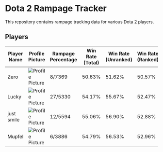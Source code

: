 # Dota 2 Rampage Tracker
This repository contains rampage tracking data for various Dota 2 players.

## Players
| Player Name | Profile Picture | Rampage Percentage | Win Rate (Total) | Win Rate (Unranked) | Win Rate (Ranked) | Rampage File |
|-------------|-----------------|--------------------|------------------|---------------------|-------------------|--------------|
| Zero | ![Profile Picture](https://avatars.steamstatic.com/c0a975434fc5b15f662cbe8214fc898c493b55ea_full.jpg) | 8/7369| 50.63% | 51.62% | 50.57% | [Rampages](./Players/183063377/Rampages.md) |
| Lucky | ![Profile Picture](https://avatars.steamstatic.com/1191c81a57194f64acfcda94f0fd0cb94e92eff7_full.jpg) | 27/5330| 54.17% | 55.67% | 52.47% | [Rampages](./Players/308948139/Rampages.md) |
| just smile | ![Profile Picture](https://avatars.steamstatic.com/16392e7c2bf30770c48c4b989eef4a19f237d548_full.jpg) | 12/5594| 55.06% | 56.90% | 52.88% | [Rampages](./Players/181342370/Rampages.md) |
| Mupfel | ![Profile Picture](https://avatars.steamstatic.com/5975408a7d136abfeb6160943f0db7743d542d54_full.jpg) | 6/3886| 54.79% | 56.53% | 52.96% | [Rampages](./Players/131232145/Rampages.md) |
